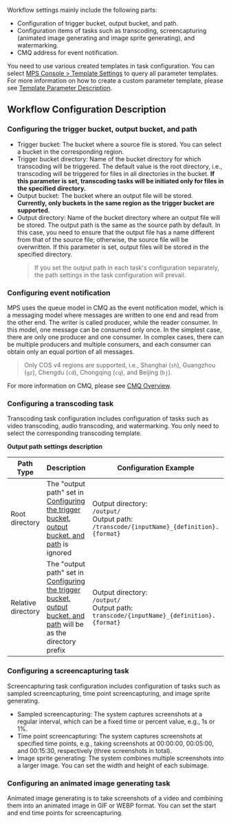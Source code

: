 Workflow settings mainly include the following parts:
- Configuration of trigger bucket, output bucket, and path.
- Configuration items of tasks such as transcoding, screencapturing (animated image generating and image sprite generating), and watermarking.
- CMQ address for event notification.
 
You need to use various created templates in task configuration. You can select [MPS Console > Template Settings](https://console.cloud.tencent.com/mps/templates) to query all parameter templates. For more information on how to create a custom parameter template, please see [Template Parameter Description](https://cloud.tencent.com/document/product/862/37037).

## Workflow Configuration Description

### <span id ="p1">Configuring the trigger bucket, output bucket, and path

- Trigger bucket: The bucket where a source file is stored. You can select a bucket in the corresponding region.
- Trigger bucket directory: Name of the bucket directory for which transcoding will be triggered. The default value is the root directory, i.e., transcoding will be triggered for files in all directories in the bucket. **If this parameter is set, transcoding tasks will be initiated only for files in the specified directory.**
- Output bucket: The bucket where an output file will be stored. **Currently, only buckets in the same region as the trigger bucket are supported.**
- Output directory: Name of the bucket directory where an output file will be stored. The output path is the same as the source path by default. In this case, you need to ensure that the output file has a name different from that of the source file; otherwise, the source file will be overwritten. If this parameter is set, output files will be stored in the specified directory.
  > If you set the output path in each task's configuration separately, the path settings in the task configuration will prevail.

### Configuring event notification
MPS uses the queue model in CMQ as the event notification model, which is a messaging model where messages are written to one end and read from the other end. The writer is called producer, while the reader consumer.
In this model, one message can be consumed only once. In the simplest case, there are only one producer and one consumer. In complex cases, there can be multiple producers and multiple consumers, and each consumer can obtain only an equal portion of all messages.
> Only COS v4 regions are supported, i.e., Shanghai (`sh`), Guangzhou (`gz`), Chengdu (`cd`), Chongqing (`cq`), and Beijing (`bj`).

For more information on CMQ, please see [CMQ Overview](https://intl.cloud.tencent.com/document/product/406/4541).

### Configuring a transcoding task
Transcoding task configuration includes configuration of tasks such as video transcoding, audio transcoding, and watermarking. You only need to select the corresponding transcoding template.

**Output path settings description**

| Path Type | Description | Configuration Example | Output Example |
| --- | --- | --- | ---- |
| Root directory | The "output path" set in [Configuring the trigger bucket, output bucket, and path](#p1) is ignored | Output directory: <br>`/output/` <br> Output path: <br>`/transcode/{inputName}_{definition}.{format}`  |  Output file: <br>`/transcode/testvideo_20.mp4` |
| Relative directory | The "output path" set in [Configuring the trigger bucket, output bucket, and path](#p1) will be as the directory prefix | Output directory: <br>`/output/` <br> Output path: <br>`transcode/{inputName}_{definition}.{format}` | Output file: <br>`/output/transcode/testvideo_20.mp4` |

### Configuring a screencapturing task
Screencapturing task configuration includes configuration of tasks such as sampled screencapturing, time point screencapturing, and image sprite generating.
- Sampled screencapturing: The system captures screenshots at a regular interval, which can be a fixed time or percent value, e.g., 1s or 1%.
- Time point screencapturing: The system captures screenshots at specified time points, e.g., taking screenshots at 00:00:00, 00:05:00, and 00:15:30, respectively (three screenshots in total).
- Image sprite generating: The system combines multiple screenshots into a larger image. You can set the width and height of each subimage.

### Configuring an animated image generating task
Animated image generating is to take screenshots of a video and combining them into an animated image in GIF or WEBP format. You can set the start and end time points for screencapturing.
